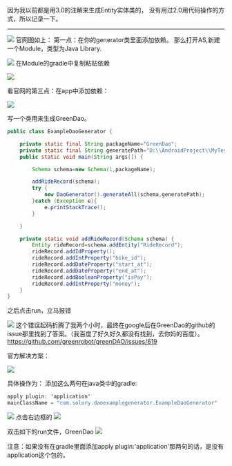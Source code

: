 因为我以前都是用3.0的注解来生成Entity实体类的， 没有用过2.0用代码操作的方式，所以记录一下。

---

![](http://upload-images.jianshu.io/upload_images/7177220-402cec2247d30686.png?imageMogr2/auto-orient/strip%7CimageView2/2/w/1240)
官网图如上：
第一点：在你的generator类里面添加依赖。
那么打开AS,新建一个Module，类型为Java Library.

![](http://upload-images.jianshu.io/upload_images/7177220-87cb18ddf4205d09.png?imageMogr2/auto-orient/strip%7CimageView2/2/w/1240)
在Module的gradle中复制粘贴依赖

![](http://upload-images.jianshu.io/upload_images/7177220-cf7df3b5c6916244.png?imageMogr2/auto-orient/strip%7CimageView2/2/w/1240)

看官网的第三点：在app中添加依赖：

![](http://upload-images.jianshu.io/upload_images/7177220-0588745c81d04beb.png?imageMogr2/auto-orient/strip%7CimageView2/2/w/1240)

写一个类用来生成GreenDao。
``` java
public class ExampleDaoGenerator {

    private static final String packageName="GreenDao";
    private static final String generatePath="D:\\AndroidProject\\MyTest\\app\\src\\main\\java\\com\\solory\\mytest";
    public static void main(String args[]) {

        Schema schema=new Schema(1,packageName);

        addRideRecord(schema);
        try {
            new DaoGenerator().generateAll(schema,generatePath);
        }catch (Exception e){
            e.printStackTrace();
        }

    }

    private static void addRideRecord(Schema schema) {
        Entity rideRecord=schema.addEntity("RideRecord");
        rideRecord.addIdProperty();
        rideRecord.addIntProperty("bike_id");
        rideRecord.addDateProperty("start_at");
        rideRecord.addDateProperty("end_at");
        rideRecord.addBooleanProperty("isPay");
        rideRecord.addIntProperty("money");
    }
}
```
之后点击run，立马报错

![](http://upload-images.jianshu.io/upload_images/7177220-6a698b0572011174.png?imageMogr2/auto-orient/strip%7CimageView2/2/w/1240)
这个错误起码折腾了我两个小时，最终在google后在GreenDao的github的issue那里找到了答案。（我百度了好久好久都没有找到，去你妈的百度）。
https://github.com/greenrobot/greenDAO/issues/619

官方解决方案：

![](http://upload-images.jianshu.io/upload_images/7177220-855e52ba563e2322.png?imageMogr2/auto-orient/strip%7CimageView2/2/w/1240)

具体操作为：
添加这么两句在java类中的gradle:
``` java
apply plugin: 'application'
mainClassName = "com.solory.daoexamplegenerator.ExampleDaoGenerator"
```
![](http://upload-images.jianshu.io/upload_images/7177220-e0779975c51ec8e1.png?imageMogr2/auto-orient/strip%7CimageView2/2/w/1240)
点击右边框的
![](http://upload-images.jianshu.io/upload_images/7177220-b4b58940bbf97190.png?imageMogr2/auto-orient/strip%7CimageView2/2/w/1240)

双击如下的run文件，GreenDao
![](http://upload-images.jianshu.io/upload_images/7177220-560d2770e0eae996.png?imageMogr2/auto-orient/strip%7CimageView2/2/w/1240)

注意：如果没有在gradle里面添加apply plugin:'application'那两句的话，是没有application这个包的。
